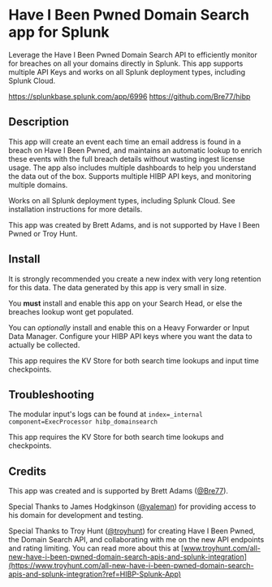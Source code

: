 # Have I Been Pwned Domain Search app for Splunk

Leverage the Have I Been Pwned Domain Search API to efficiently monitor for breaches on all your domains directly in Splunk. This app supports multiple API Keys and works on all Splunk deployment types, including Splunk Cloud.

https://splunkbase.splunk.com/app/6996
https://github.com/Bre77/hibp

## Description

This app will create an event each time an email address is found in a breach on Have I Been Pwned, and maintains an automatic lookup to enrich these events with the full breach details without wasting ingest license usage. The app also includes multiple dashboards to help you understand the data out of the box. Supports multiple HIBP API keys, and monitoring multiple domains.

Works on all Splunk deployment types, including Splunk Cloud. See installation instructions for more details.

This app was created by Brett Adams, and is not supported by Have I Been Pwned or Troy Hunt.

## Install

It is strongly recommended you create a new index with very long retention for this data. The data generated by this app is very small in size.

You **must** install and enable this app on your Search Head, or else the breaches lookup wont get populated.

You can _optionally_ install and enable this on a Heavy Forwarder or Input Data Manager. Configure your HIBP API keys where you want the data to actually be collected.

This app requires the KV Store for both search time lookups and input time checkpoints.

## Troubleshooting

The modular input's logs can be found at `index=_internal component=ExecProcessor hibp_domainsearch`

This app requires the KV Store for both search time lookups and checkpoints.

## Credits

This app was created and is supported by Brett Adams ([@Bre77](https://github.com/Bre77)).

Special Thanks to James Hodgkinson ([@yaleman](https://github.com/yaleman)) for providing access to his domain for development and testing.

Special Thanks to Troy Hunt ([@troyhunt](https://github.com/troyhunt)) for creating Have I Been Pwned, the Domain Search API, and collaborating with me on the new API endpoints and rating limiting. You can read more about this at [www.troyhunt.com/all-new-have-i-been-pwned-domain-search-apis-and-splunk-integration](https://www.troyhunt.com/all-new-have-i-been-pwned-domain-search-apis-and-splunk-integration?ref=HIBP-Splunk-App)

